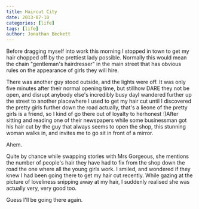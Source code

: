 ```yaml
---
title: Haircut City
date: 2013-07-10
categories: [life]
tags: [life]
author: Jonathan Beckett
---
```


Before dragging myself into work this morning I stopped in town to get my hair chopped off by the prettiest lady possible. Normally this would mean the chain "gentleman's hairdresser" in the main street that has obvious rules on the appearance of girls they will hire.

There was another guy stood outside, and the lights were off. It was only five minutes after their normal opening time, but stillhow DARE they not be open, and disrupt anybody else's incredibly busy dayI wandered further up the street to another placewhere I used to get my hair cut until I discovered the pretty girls further down the road actually, that's a lieone of the pretty girls is a friend, so I kind of go there out of loyalty to herhonest :)After sitting and reading one of their newspapers while some businessman got his hair cut by the guy that always seems to open the shop, this stunning woman walks in, and invites me to go sit in front of a mirror.

Ahem.

Quite by chance while swapping stories with Mrs Gorgeous, she mentions the number of people's hair they have had to fix from the shop down the road the one where all the young girls work. I smiled, and wondered if they knew I had been going there to get my hair cut recently. While gazing at the picture of loveliness snipping away at my hair, I suddenly realised she was actually very, very good too.

Guess I'll be going there again.